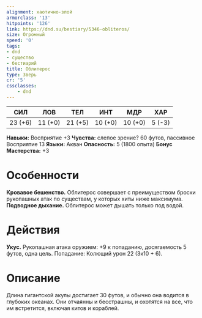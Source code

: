 ```yaml
---
alignment: хаотично-злой
armorclass: '13'
hitpoints: '126'
link: https://dnd.su/bestiary/5346-obliteros/
size: Огромный
speed: '0'
tags:
- dnd
- существо
- бестиарий
title: Облитерос
type: Зверь
cr: '5'
cssclasses:
    - dnd
---
```



| СИЛ | ЛОВ | ТЕЛ | ИНТ | МДР | ХАР |
|---|---|---|---|---|---|
| 23 (+6) | 11 (+0) | 21 (+5) | 10 (+0) | 10 (+0) | 5 (-3) |
**Навыки:** Восприятие +3
**Чувства:** слепое зрение? 60 футов, пассивное Восприятие 13
**Языки:** Акван
**Опасность:** 5 (1800 опыта)
**Бонус Мастерства:** +3


# Особенности
**Кровавое бешенство.** Облитерос совершает с преимуществом броски рукопашных атак по существам, у которых хиты ниже максимума.
**Подводное дыхание.** Облитерос может дышать только под водой.


# Действия
**Укус.** Рукопашная атака оружием: +9 к попаданию, досягаемость 5 футов, одна цель. Попадание: Колющий урон 22 (3к10 + 6).


# Описание
Длина гигантской акулы достигает 30 футов, и обычно она водится в глубоких океанах. Они отчаянны и бесстрашны, и охотятся на все, что им встретится, включая китов и кораблей.
